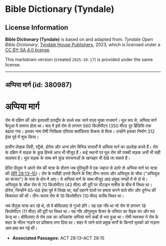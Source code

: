 # Bible Dictionary (Tyndale)

## License Information

**Bible Dictionary (Tyndale)** is based on and adapted from: _Tyndale Open Bible Dictionary_, [Tyndale House Publishers](https://tyndaleopenresources.com/), 2023, which is licensed under a [CC BY-SA 4.0 license](https://creativecommons.org/licenses/by-sa/4.0/legalcode.en).

This markdown version (created `2025-10-17`) is provided under the same license.



--------------------------------

## अप्पिया मार्ग (id: 380987)

अप्पिया मार्ग
=============

रोम से दक्षिण की ओर इतालवी प्रायद्वीप के तल्ले तक जाने वाला मुख्य राजमार्ग। मूल रूप से, अप्पिया मार्ग कैपुआ में समाप्त होता था। बाद में इसे रोम से लगभग 560 किलोमीटर (350 मील) दूर ब्रिंडिसि तक बढ़ाया गया। इसका नाम रोमी निरीक्षक एपियस क्लॉडियस कैकस से मिला। उन्होंने इसका निर्माण 312 ईसा पूर्व में शुरू किया। 

प्राचीन लेखक लिवी, स्ट्रैबो, होरेस और अन्य लोग विभिन्न सन्दर्भों में अप्पिया मार्ग का उल्लेख करते हैं। रोम के दक्षिण में सड़क के कुछ हिस्से आज भी मौजूद हैं। कई स्थानों पर मूल रोम की पक्की सड़क अभी भी सही सलामत है। मूल सड़क के साथ बने कुछ संरचनाओं के खण्डहर भी देखे जा सकते हैं।

प्रेरित पौलुस ने अपने रोम की यात्रा के दौरान जब पुतियुली में एक जहाज से उतरे तो अप्पिया मार्ग पर यात्रा की ([प्रेरि 28:13–15](https://ref.ly/Acts28:13-Acts28:15))। रोम के मसीही उनसे मिलने के लिए तीन\-सराय और अप्पियुस के चौक ("अप्पियुस का बाजार") के पास के क्षेत्र में आए। ये अप्पिया मार्ग के साथ मौजूद आठ प्रमुख जगहों में से दो थे। अप्पियुस के चौक रोम से 70 किलोमीटर (43 मील) की दूरी पर पोंटाइन मार्शेस के बीच में स्थित था। होरेस, जिन्होंने 65–68 ईसा पूर्व में लिखा था, वहाँ ठहरने वालों पर हमला करने वाले शोर और दुर्गन्ध की शिकायत की थी। तीन\-सराय रोम से 16 किलोमीटर (10 मील) करीब स्थित था।

जब पौलुस यात्रा कर रहे थे, तो वे बोविल्लाए से गुजरे होंगे। यह एक गाँव था जो रोम से लगभग 18 किलोमीटर (11 मील) की दूरी पर स्थित था। यह गाँव औगुस्तुस कैसर के परिवार का पैतृक घर और मत केन्द्र था। बोविल्लाए से रोम तक का अधिकांश अप्पिया मार्ग कब्रों से भरा हुआ था। रोमी व्यवस्था ने रोम के शहर के भीतर गाड़ने पर प्रतिबन्द लगा दिया था। शहर में जाने वाले प्रमुख मार्गों के किनारे मृतकों को गाड़ना आम प्रथा बन गई थी।

* **Associated Passages:** ACT 28:13–ACT 28:15


